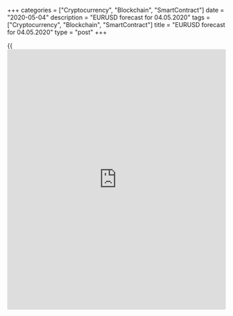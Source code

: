 +++
categories = ["Cryptocurrency", "Blockchain", "SmartContract"]
date = "2020-05-04"
description = "EURUSD forecast for 04.05.2020"
tags = ["Cryptocurrency", "Blockchain", "SmartContract"]
title = "EURUSD forecast for 04.05.2020"
type = "post"
+++

{{<iframe id="large-banner" src="https://www.bounty.group/#slide=11.0" width="100%" height="600" scrolling="no" style="border: 0px solid rgb(216, 221, 230); border-radius: 3px;">}}

May 4, 2020

May 4, 2020

Dollar messed things up!Dmitri Demidenko

## The trade war escalation isn’t the good [news](https://www.letsplayfx.com/blog/forex-news-website/) for the EUR/USD bulls

The worst that the markets, struggling with the pandemic fallout, may
face is a new round of the US-China trade war. Donald Trump claims that
there is evidence the COVID-19 originated in a Chinese laboratory, and
so he is willing to impose new tariffs against China in revenge for the
lives of tens of thousands of Americans. This has triggered a new sell-
off in the global stock markets. TheS&P 500 lost all its weekly gains in
a few hours, which has strengthened the greenback.

Will the US stock market continue rising May at the same pace as it did
in April? I don’t think so. First, the US stocks featured the best rise
in April since 1987, and it will be difficult to repeat such a success.
Second, although the reopening of the US economy is a good piece of
[news](https://www.letsplayfx.com/blog/forex-news-website/), the US economic data are horrible, as well as the corporate
reports. Besides, there may start a new round of the US-China trade war.

The forecasts for ISM report on the US services PMI, euro-area retail
sales, and China’s foreign trade look gloomy. And the US jobs report is
also weak. According to the analysts polled by the Wall Street Journal,
the US unemployment rate will surge to 16.1% in April, which is much
higher than the previous high at 10.8% recorded in 1982. US employment
should lose 22 million jobs. The previous worst drop of 1.96 million in
September 1945 is far below. After the US employment had been growing
for 113 consecutive months, the country faced a disaster. Will the US
stocks remain strong?

###  **Dynamics of US payrolls and unemployment**

![LiteForex: EURUSD forecast for 04.05.2020][1]

 _Source: Bloomberg_

Week jobs market suggests the US economy will hardly experience a
V-shaped recovery in 2020. The [S&P 500][2] rolled down even though
Donald Trump announced a payroll tax cut would be necessary. The
Americans will benefit from this fiscal stimulus only when they are back
to work, but the quarantine leave may last for a long time.

###  **Dynamics of US unemployment and US GDP**

![LiteForex: EURUSD forecast for 04.05.2020][3]

 _Source: Bloomberg_

A new round of the US-China trade war may also mess the things up for
the buyers of the US stocks. In 2018, Donald Trump attacked China at the
right time, as the US economy was strong, supported by the tax reform,
and could compensate the import tariffs. But how will it perform now?
The US recovery can well be W-shaped, instead of a V-shaped to U-shaped
rebound.

The crash of the US stock indexes resulted in a lower global risk
appetite that will support the US dollar. The euro will have a hard week
through May 8. There will be published the reports on the euro-area
retail sales, the EC forecasts for European GDP, inflation, and
unemployment. There will also be announced the decision of German’s
Federal Constitutional Court on the legacy of the ECB QE. Besides,
[investor](https://www.fintechee.com/tutorial-for-forex-trading/investor-mode/)s still expect the ECB to boost the QE pace and change the list
of assets to purchase. The [EUR/USD][4] should continue falling if the
price breaks through the supports at 1.0935 and 1.092.

* * *

P.S. Did you like my article? Share it in social networks: it will be
the best “thank you" :)

Ask me questions and comment below. I’ll be glad to answer your
questions and give necessary explanations.

 **Useful links:**

  * I recommend trying to trade with a reliable broker [here][5]. The system allows you to trade by yourself or copy successful traders from all across the globe.
  * Use my promo-code BLOG for getting deposit bonus 50% on LiteForex platform. Just enter this code in the appropriate field while [depositing][6] your trading account.
  * Telegram channel with high-quality analytics, Forex reviews, training articles, and other useful things for traders <t.me/liteforex>

## Price chart of EURUSD in real time mode

![Dollar messed things up!][7]

The content of this article reflects the author’s opinion and does not
necessarily reflect the official position of LiteForex. The material
published on this page is provided for informational purposes only and
should not be considered as the provision of investment advice for the
purposes of Directive 2004/39/EC.

Rate this article:

{{value}}

( {{count}} {{title}} )

   1. cdn.liteforex.com/cache/uploads/blog_post/eurusd/uneployment-payrolls-usa-04-05-20.jpg?w=30&s=ae03d8cc7d1e747ff12bbc0fd1dc0328
   2. my.liteforex.com/trading/chart?symbol=SPX
   3. cdn.liteforex.com/cache/uploads/blog_post/eurusd/uneployment-gdp-usa-04-05-02.jpg?w=30&s=e98098867fe8561f3b9293771d1a1f14
   4. my.liteforex.com/trading/chart?symbol=EURUSD&returnUrl=true
   5. my.liteforex.com/?category=analysts-opinions&slug=doll-messed-things-up&openPopup=%2Fregistration%2Fpopup&utm_source=blog&utm_medium=article&utm_campaign=bonus
   6. my.liteforex.com/deposit/?category=analysts-opinions&slug=doll-messed-things-up&promo_code=BLOG&utm_source=blog&utm_medium=article&utm_campaign=bonus
   7. cdn.liteforex.com/cache/uploads/blog_post/eurusd/liteforex-blog-eurusd-04-05-20.jpg?q=75&w=1000&s=d66965d5339130ab135ea3714d479401